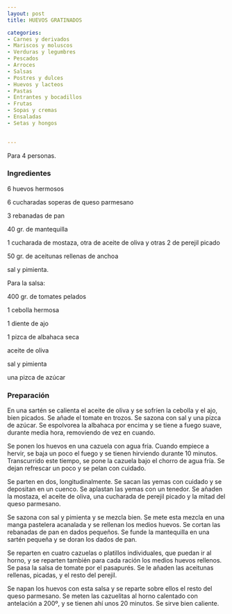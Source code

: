 ```yaml
---
layout: post
title: HUEVOS GRATINADOS

categories:
- Carnes y derivados
- Mariscos y moluscos
- Verduras y legumbres
- Pescados
- Arroces
- Salsas
- Postres y dulces
- Huevos y lacteos
- Pastas
- Entrantes y bocadillos
- Frutas
- Sopas y cremas
- Ensaladas
- Setas y hongos
 

---
```

Para 4 personas.

<h3>Ingredientes</h3>

6 huevos hermosos

6 cucharadas soperas de queso parmesano

3 rebanadas de pan

40 gr. de mantequilla

1 cucharada de mostaza, otra de aceite de oliva y otras 2 de perejil picado

50 gr. de aceitunas rellenas de anchoa

sal y pimienta.

Para la salsa:

400 gr. de tomates pelados

1 cebolla hermosa

1 diente de ajo

1 pizca de albahaca seca

aceite de oliva

sal y pimienta

una pizca de azúcar

<h3>Preparación</h3>

En una sartén se calienta el aceite de oliva y se sofríen la cebolla y el ajo, bien picados. Se añade el tomate en trozos. Se sazona con sal y una pizca de azúcar. Se espolvorea la albahaca por encima y se tiene a fuego suave, durante media hora, removiendo de vez en cuando.

Se ponen los huevos en una cazuela con agua fría. Cuando empiece a hervir, se baja un poco el fuego y se tienen hirviendo durante 10 minutos. Transcurrido este tiempo, se pone la cazuela bajo el chorro de agua fría. Se dejan refrescar un poco y se pelan con cuidado.

Se parten en dos, longitudinalmente. Se sacan las yemas con cuidado y se depositan en un cuenco. Se aplastan las yemas con un tenedor. Se añaden la mostaza, el aceite de oliva, una cucharada de perejil picado y la mitad del queso parmesano.

Se sazona con sal y pimienta y se mezcla bien. Se mete esta mezcla en una manga pastelera acanalada y se rellenan los medios huevos. Se cortan las rebanadas de pan en dados pequeños. Se funde la mantequilla en una sartén pequeña y se doran los dados de pan.

Se reparten en cuatro cazuelas o platillos individuales, que puedan ir al horno, y se reparten también para cada ración los medios huevos rellenos. Se pasa la salsa de tomate por el pasapurés. Se le añaden las aceitunas rellenas, picadas, y el resto del perejil.

Se napan los huevos con esta salsa y se reparte sobre ellos el resto del queso parmesano. Se meten las cazuelitas al horno calentado con antelación a 200&ordm;, y se tienen ahí unos 20 minutos. Se sirve bien caliente.

